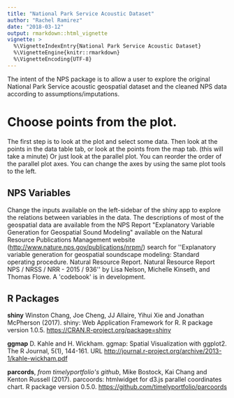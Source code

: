 ```yaml
---
title: "National Park Service Acoustic Dataset"
author: "Rachel Ramirez"
date: "2018-03-12"
output: rmarkdown::html_vignette
vignette: >
  %\VignetteIndexEntry{National Park Service Acoustic Dataset}
  %\VignetteEngine{knitr::rmarkdown}
  %\VignetteEncoding{UTF-8}
---
```



The intent of the NPS package is to allow a user to explore the original National Park Service acoustic geospatial dataset and the cleaned NPS data according to assumptions/imputations.  

# Choose points from the plot.
 The first step is to look at the plot and select some data.  Then look at the points in the data table tab, or look at the points from the map tab. (this will take  a minute)   Or just look at the parallel plot.  You can reorder the order of the parallel plot axes.   You can change the axes by using the same plot tools to the left.  

## NPS Variables

Change the inputs available on the left-sidebar of the shiny app to explore the relations between variables in the data. The descriptions of most of the geospatial data are available from the NPS Report "Explanatory Variable Generation for Geospatial Sound Modeling" available on the Natural Resource Publications Management website (http://www.nature.nps.gov/publications/nrpm/) search for ''Explanatory variable generation for geospatial soundscape modeling: Standard operating procedure. Natural Resource Report. Natural Resource Report NPS / NRSS / NRR - 2015 / 936'' by Lisa Nelson, Michelle Kinseth, and Thomas Flowe.  A 'codebook' is in development.



## R Packages

**shiny** 
  Winston Chang, Joe Cheng, JJ Allaire, Yihui Xie and Jonathan McPherson (2017).
  shiny: Web Application Framework for R. R package version 1.0.5.
  https://CRAN.R-project.org/package=shiny
  
**ggmap**
  D. Kahle and H. Wickham. ggmap: Spatial Visualization with ggplot2. The R
  Journal, 5(1), 144-161. URL
  http://journal.r-project.org/archive/2013-1/kahle-wickham.pdf
  
**parcords**,  *from timelyportfolio's github*,
  Mike Bostock, Kai Chang and Kenton Russell (2017). parcoords: htmlwidget for
  d3.js parallel coordinates chart. R package version 0.5.0.
  https://github.com/timelyportfolio/parcoords
